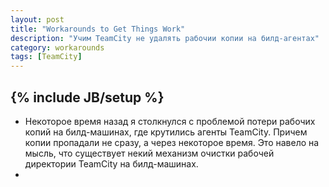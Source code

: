 ```yaml
---
layout: post
title: "Workarounds to Get Things Work"
description: "Учим TeamCity не удалять рабочии копии на билд-агентах"
category: workarounds
tags: [TeamCity]
---
```

{% include JB/setup %}
- 
- Некоторое время назад я столкнулся с проблемой потери рабочих копий на билд-машинах, где крутились агенты TeamCity. Причем копии пропадали не сразу, а через некоторое время. Это навело на мысль, что существует некий механизм очистки рабочей директории TeamCity на билд-машинах.
- 
